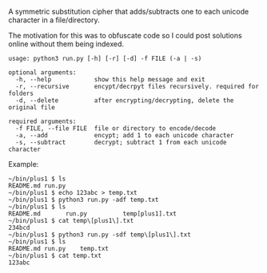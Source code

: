 A symmetric substitution cipher that adds/subtracts one to each unicode character in a file/directory.

The motivation for this was to obfuscate code so I could post solutions online without them being indexed.

```
usage: python3 run.py [-h] [-r] [-d] -f FILE (-a | -s)

optional arguments:
  -h, --help            show this help message and exit
  -r, --recursive       encypt/decrpyt files recursively. required for folders
  -d, --delete          after encrypting/decrypting, delete the original file

required arguments:
  -f FILE, --file FILE  file or directory to encode/decode
  -a, --add             encypt; add 1 to each unicode character
  -s, --subtract        decrypt; subtract 1 from each unicode character
```

Example:

```
~/bin/plus1 $ ls
README.md run.py
~/bin/plus1 $ echo 123abc > temp.txt
~/bin/plus1 $ python3 run.py -adf temp.txt
~/bin/plus1 $ ls
README.md       run.py          temp[plus1].txt
~/bin/plus1 $ cat temp\[plus1\].txt
234bcd
~/bin/plus1 $ python3 run.py -sdf temp\[plus1\].txt
~/bin/plus1 $ ls
README.md run.py    temp.txt
~/bin/plus1 $ cat temp.txt
123abc
```
